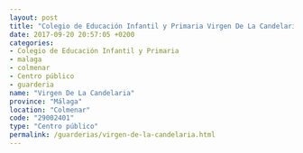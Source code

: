 ```yaml
---
layout: post
title: "Colegio de Educación Infantil y Primaria Virgen De La Candelaria"
date: 2017-09-20 20:57:05 +0200
categories:
- Colegio de Educación Infantil y Primaria
- malaga
- colmenar
- Centro público
- guarderia
name: "Virgen De La Candelaria"
province: "Málaga"
location: "Colmenar"
code: "29002401"
type: "Centro público"
permalink: /guarderias/virgen-de-la-candelaria.html
---
```

